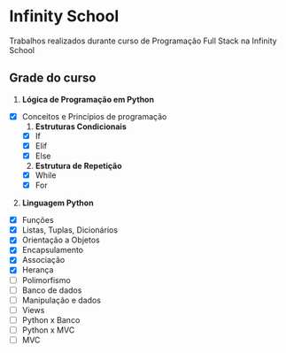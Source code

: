 # Infinity School
Trabalhos realizados durante curso de Programação Full Stack na Infinity School

## Grade do curso 

1. **Lógica de Programação em Python**
- [x] Conceitos e Princípios de programação
   1. **Estruturas Condicionais**
  - [x] If
  - [x] Elif
  - [x] Else
   2. **Estrutura de Repetição**
  - [x] While
  - [x] For

2. **Linguagem Python**

- [x] Funções
- [x] Listas, Tuplas, Dicionários
- [x] Orientação a Objetos
- [x] Encapsulamento
- [x] Associação
- [x] Herança
- [ ] Polimorfismo
- [ ] Banco de dados
- [ ] Manipulação e dados
- [ ] Views
- [ ] Python x Banco
- [ ] Python x MVC
- [ ] MVC
